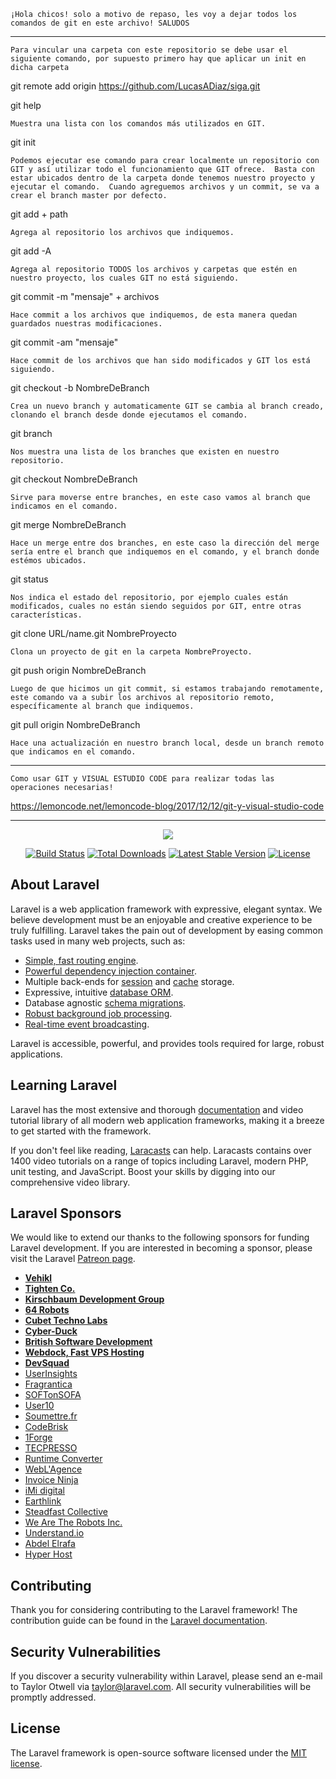     ¡Hola chicos! solo a motivo de repaso, les voy a dejar todos los comandos de git en este archivo! SALUDOS
---------------------------------------------------------------------------------
    Para vincular una carpeta con este repositorio se debe usar el siguiente comando, por supuesto primero hay que aplicar un init en dicha carpeta

git remote add origin https://github.com/LucasADiaz/siga.git



git help

    Muestra una lista con los comandos más utilizados en GIT.

git init

    Podemos ejecutar ese comando para crear localmente un repositorio con GIT y así utilizar todo el funcionamiento que GIT ofrece.  Basta con estar ubicados dentro de la carpeta donde tenemos nuestro proyecto y ejecutar el comando.  Cuando agreguemos archivos y un commit, se va a crear el branch master por defecto.

git add + path

    Agrega al repositorio los archivos que indiquemos.

git add -A

    Agrega al repositorio TODOS los archivos y carpetas que estén en nuestro proyecto, los cuales GIT no está siguiendo.

git commit -m "mensaje" + archivos

    Hace commit a los archivos que indiquemos, de esta manera quedan guardados nuestras modificaciones.

git commit -am "mensaje"

    Hace commit de los archivos que han sido modificados y GIT los está siguiendo.

git checkout -b NombreDeBranch

    Crea un nuevo branch y automaticamente GIT se cambia al branch creado, clonando el branch desde donde ejecutamos el comando.

git branch

    Nos muestra una lista de los branches que existen en nuestro repositorio.

git checkout NombreDeBranch

    Sirve para moverse entre branches, en este caso vamos al branch que indicamos en el comando.

git merge NombreDeBranch

    Hace un merge entre dos branches, en este caso la dirección del merge sería entre el branch que indiquemos en el comando, y el branch donde estémos ubicados.

git status

    Nos indica el estado del repositorio, por ejemplo cuales están modificados, cuales no están siendo seguidos por GIT, entre otras características.

git clone URL/name.git NombreProyecto

    Clona un proyecto de git en la carpeta NombreProyecto.

git push origin NombreDeBranch

    Luego de que hicimos un git commit, si estamos trabajando remotamente, este comando va a subir los archivos al repositorio remoto,   específicamente al branch que indiquemos.

git pull origin NombreDeBranch

    Hace una actualización en nuestro branch local, desde un branch remoto que indicamos en el comando.
-----
    Como usar GIT y VISUAL ESTUDIO CODE para realizar todas las operaciones necesarias!
https://lemoncode.net/lemoncode-blog/2017/12/12/git-y-visual-studio-code
    

----------------------------------------------------------------------










<p align="center"><img src="https://laravel.com/assets/img/components/logo-laravel.svg"></p>

<p align="center">
<a href="https://travis-ci.org/laravel/framework"><img src="https://travis-ci.org/laravel/framework.svg" alt="Build Status"></a>
<a href="https://packagist.org/packages/laravel/framework"><img src="https://poser.pugx.org/laravel/framework/d/total.svg" alt="Total Downloads"></a>
<a href="https://packagist.org/packages/laravel/framework"><img src="https://poser.pugx.org/laravel/framework/v/stable.svg" alt="Latest Stable Version"></a>
<a href="https://packagist.org/packages/laravel/framework"><img src="https://poser.pugx.org/laravel/framework/license.svg" alt="License"></a>
</p>

## About Laravel

Laravel is a web application framework with expressive, elegant syntax. We believe development must be an enjoyable and creative experience to be truly fulfilling. Laravel takes the pain out of development by easing common tasks used in many web projects, such as:

- [Simple, fast routing engine](https://laravel.com/docs/routing).
- [Powerful dependency injection container](https://laravel.com/docs/container).
- Multiple back-ends for [session](https://laravel.com/docs/session) and [cache](https://laravel.com/docs/cache) storage.
- Expressive, intuitive [database ORM](https://laravel.com/docs/eloquent).
- Database agnostic [schema migrations](https://laravel.com/docs/migrations).
- [Robust background job processing](https://laravel.com/docs/queues).
- [Real-time event broadcasting](https://laravel.com/docs/broadcasting).

Laravel is accessible, powerful, and provides tools required for large, robust applications.

## Learning Laravel

Laravel has the most extensive and thorough [documentation](https://laravel.com/docs) and video tutorial library of all modern web application frameworks, making it a breeze to get started with the framework.

If you don't feel like reading, [Laracasts](https://laracasts.com) can help. Laracasts contains over 1400 video tutorials on a range of topics including Laravel, modern PHP, unit testing, and JavaScript. Boost your skills by digging into our comprehensive video library.

## Laravel Sponsors

We would like to extend our thanks to the following sponsors for funding Laravel development. If you are interested in becoming a sponsor, please visit the Laravel [Patreon page](https://patreon.com/taylorotwell).

- **[Vehikl](https://vehikl.com/)**
- **[Tighten Co.](https://tighten.co)**
- **[Kirschbaum Development Group](https://kirschbaumdevelopment.com)**
- **[64 Robots](https://64robots.com)**
- **[Cubet Techno Labs](https://cubettech.com)**
- **[Cyber-Duck](https://cyber-duck.co.uk)**
- **[British Software Development](https://www.britishsoftware.co)**
- **[Webdock, Fast VPS Hosting](https://www.webdock.io/en)**
- **[DevSquad](https://devsquad.com)**
- [UserInsights](https://userinsights.com)
- [Fragrantica](https://www.fragrantica.com)
- [SOFTonSOFA](https://softonsofa.com/)
- [User10](https://user10.com)
- [Soumettre.fr](https://soumettre.fr/)
- [CodeBrisk](https://codebrisk.com)
- [1Forge](https://1forge.com)
- [TECPRESSO](https://tecpresso.co.jp/)
- [Runtime Converter](http://runtimeconverter.com/)
- [WebL'Agence](https://weblagence.com/)
- [Invoice Ninja](https://www.invoiceninja.com)
- [iMi digital](https://www.imi-digital.de/)
- [Earthlink](https://www.earthlink.ro/)
- [Steadfast Collective](https://steadfastcollective.com/)
- [We Are The Robots Inc.](https://watr.mx/)
- [Understand.io](https://www.understand.io/)
- [Abdel Elrafa](https://abdelelrafa.com)
- [Hyper Host](https://hyper.host)

## Contributing

Thank you for considering contributing to the Laravel framework! The contribution guide can be found in the [Laravel documentation](https://laravel.com/docs/contributions).

## Security Vulnerabilities

If you discover a security vulnerability within Laravel, please send an e-mail to Taylor Otwell via [taylor@laravel.com](mailto:taylor@laravel.com). All security vulnerabilities will be promptly addressed.

## License

The Laravel framework is open-source software licensed under the [MIT license](https://opensource.org/licenses/MIT).
